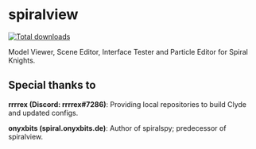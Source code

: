 # spiralview
<p align="left">
    <a href="https://GitHub.com/lucas-allegri/spiralview/releases/"><img alt="Total downloads"               src="https://img.shields.io/github/downloads/lucas-allegri/spiralview/total.svg"></a>
</p>
Model Viewer, Scene Editor, Interface Tester and Particle Editor for Spiral Knights.

## Special thanks to
**rrrrex (Discord: rrrrex#7286)**: Providing local repositories to build Clyde and updated configs.

**onyxbits (spiral.onyxbits.de)**: Author of spiralspy; predecessor of spiralview.
